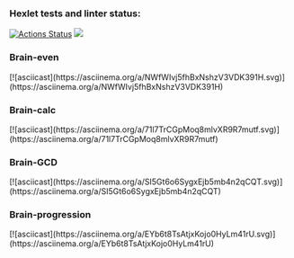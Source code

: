 ### Hexlet tests and linter status:
[![Actions Status](https://github.com/Garlend1/frontend-project-44/workflows/hexlet-check/badge.svg)](https://github.com/Garlend1/frontend-project-44/actions)
<a href="https://codeclimate.com/github/Garlend1/frontend-project-44/maintainability"><img src="https://api.codeclimate.com/v1/badges/482152b02c7414953f42/maintainability" /></a>

<h3>Brain-even </h3>
[![asciicast](https://asciinema.org/a/NWfWIvj5fhBxNshzV3VDK391H.svg)](https://asciinema.org/a/NWfWIvj5fhBxNshzV3VDK391H)

<h3>Brain-calc</h3>
[![asciicast](https://asciinema.org/a/71l7TrCGpMoq8mlvXR9R7mutf.svg)](https://asciinema.org/a/71l7TrCGpMoq8mlvXR9R7mutf)

<h3>Brain-GCD</h3>
[![asciicast](https://asciinema.org/a/SI5Gt6o6SygxEjb5mb4n2qCQT.svg)](https://asciinema.org/a/SI5Gt6o6SygxEjb5mb4n2qCQT)

<h3>Brain-progression</h3>
[![asciicast](https://asciinema.org/a/EYb6t8TsAtjxKojo0HyLm41rU.svg)](https://asciinema.org/a/EYb6t8TsAtjxKojo0HyLm41rU)